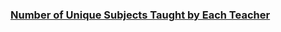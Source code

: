 ### [Number of Unique Subjects Taught by Each Teacher](https://leetcode.com/problems/number-of-unique-subjects-taught-by-each-teacher)

